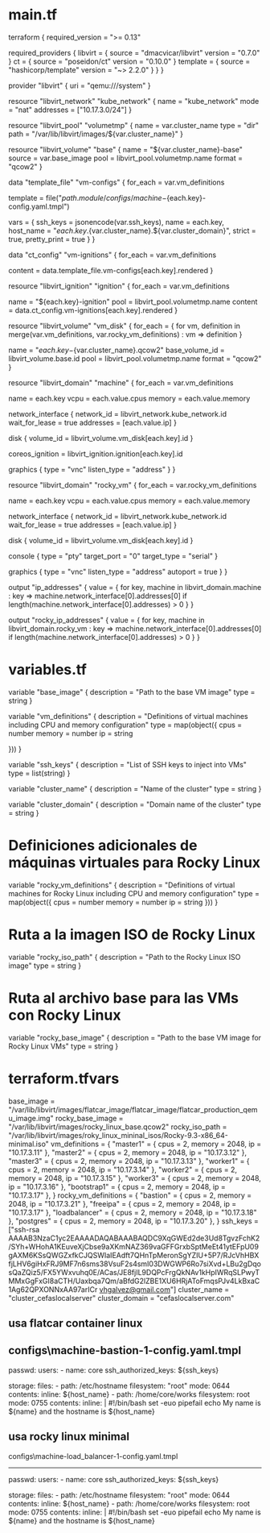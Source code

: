 # main.tf
terraform {
  required_version = ">= 0.13"

  required_providers {
    libvirt = {
      source  = "dmacvicar/libvirt"
      version = "0.7.0"
    }
    ct = {
      source  = "poseidon/ct"
      version = "0.10.0"
    }
    template = {
      source  = "hashicorp/template"
      version = "~> 2.2.0"
    }
  }
}

provider "libvirt" {
  uri = "qemu:///system"
}

resource "libvirt_network" "kube_network" {
  name      = "kube_network"
  mode      = "nat"
  addresses = ["10.17.3.0/24"]
}

resource "libvirt_pool" "volumetmp" {
  name = var.cluster_name
  type = "dir"
  path = "/var/lib/libvirt/images/${var.cluster_name}"
}

resource "libvirt_volume" "base" {
  name   = "${var.cluster_name}-base"
  source = var.base_image
  pool   = libvirt_pool.volumetmp.name
  format = "qcow2"
}

data "template_file" "vm-configs" {
  for_each = var.vm_definitions

  template = file("${path.module}/configs/machine-${each.key}-config.yaml.tmpl")

  vars = {
    ssh_keys     = jsonencode(var.ssh_keys),
    name         = each.key,
    host_name    = "${each.key}.${var.cluster_name}.${var.cluster_domain}",
    strict       = true,
    pretty_print = true
  }
}

data "ct_config" "vm-ignitions" {
  for_each = var.vm_definitions

  content = data.template_file.vm-configs[each.key].rendered
}

resource "libvirt_ignition" "ignition" {
  for_each = var.vm_definitions

  name    = "${each.key}-ignition"
  pool    = libvirt_pool.volumetmp.name
  content = data.ct_config.vm-ignitions[each.key].rendered
}

resource "libvirt_volume" "vm_disk" {
  for_each = { for vm, definition in merge(var.vm_definitions, var.rocky_vm_definitions) : vm => definition }

  name           = "${each.key}-${var.cluster_name}.qcow2"
  base_volume_id = libvirt_volume.base.id
  pool           = libvirt_pool.volumetmp.name
  format         = "qcow2"
}


resource "libvirt_domain" "machine" {
  for_each = var.vm_definitions

  name   = each.key
  vcpu   = each.value.cpus
  memory = each.value.memory

  network_interface {
    network_id     = libvirt_network.kube_network.id
    wait_for_lease = true
    addresses      = [each.value.ip]
  }

  disk {
    volume_id = libvirt_volume.vm_disk[each.key].id
  }

  coreos_ignition = libvirt_ignition.ignition[each.key].id

  graphics {
    type        = "vnc"
    listen_type = "address"
  }
}

resource "libvirt_domain" "rocky_vm" {
  for_each = var.rocky_vm_definitions

  name   = each.key
  vcpu   = each.value.cpus
  memory = each.value.memory

  network_interface {
    network_id     = libvirt_network.kube_network.id
    wait_for_lease = true
    addresses      = [each.value.ip]
  }

  disk {
    volume_id = libvirt_volume.vm_disk[each.key].id
  }

  console {
    type        = "pty"
    target_port = "0"
    target_type = "serial"
  }

  graphics {
    type        = "vnc"
    listen_type = "address"
    autoport    = true
  }
}


output "ip_addresses" {
  value = { for key, machine in libvirt_domain.machine : key => machine.network_interface[0].addresses[0] if length(machine.network_interface[0].addresses) > 0 }
}

output "rocky_ip_addresses" {
  value = { for key, machine in libvirt_domain.rocky_vm : key => machine.network_interface[0].addresses[0] if length(machine.network_interface[0].addresses) > 0 }
}

# variables.tf
variable "base_image" {
  description = "Path to the base VM image"
  type        = string
}

variable "vm_definitions" {
  description = "Definitions of virtual machines including CPU and memory configuration"
  type = map(object({
    cpus   = number
    memory = number
    ip     = string

  }))
}

variable "ssh_keys" {
  description = "List of SSH keys to inject into VMs"
  type        = list(string)
}

variable "cluster_name" {
  description = "Name of the cluster"
  type        = string
}

variable "cluster_domain" {
  description = "Domain name of the cluster"
  type        = string
}
# Definiciones adicionales de máquinas virtuales para Rocky Linux
variable "rocky_vm_definitions" {
  description = "Definitions of virtual machines for Rocky Linux including CPU and memory configuration"
  type = map(object({
    cpus   = number
    memory = number
    ip     = string
  }))
}

# Ruta a la imagen ISO de Rocky Linux
variable "rocky_iso_path" {
  description = "Path to the Rocky Linux ISO image"
  type        = string
}

# Ruta al archivo base para las VMs con Rocky Linux
variable "rocky_base_image" {
  description = "Path to the base VM image for Rocky Linux VMs"
  type        = string
}


# terraform.tfvars
base_image       = "/var/lib/libvirt/images/flatcar_image/flatcar_image/flatcar_production_qemu_image.img"
rocky_base_image = "/var/lib/libvirt/images/rocky_linux_base.qcow2"
rocky_iso_path   = "/var/lib/libvirt/images/roky_linux_mininal_isos/Rocky-9.3-x86_64-minimal.iso"
vm_definitions = {
  "master1"   = { cpus = 2, memory = 2048, ip = "10.17.3.11" },
  "master2"   = { cpus = 2, memory = 2048, ip = "10.17.3.12" },
  "master3"   = { cpus = 2, memory = 2048, ip = "10.17.3.13" },
  "worker1"   = { cpus = 2, memory = 2048, ip = "10.17.3.14" },
  "worker2"   = { cpus = 2, memory = 2048, ip = "10.17.3.15" },
  "worker3"   = { cpus = 2, memory = 2048, ip = "10.17.3.16" },
  "bootstrap1" = { cpus = 2, memory = 2048, ip = "10.17.3.17" },
}
rocky_vm_definitions = {
  "bastion"      = { cpus = 2, memory = 2048, ip = "10.17.3.21" },
  "freeipa"      = { cpus = 2, memory = 2048, ip = "10.17.3.17" },
  "loadbalancer" = { cpus = 2, memory = 2048, ip = "10.17.3.18" },
  "postgres"     = { cpus = 2, memory = 2048, ip = "10.17.3.20" },
}
ssh_keys       = ["ssh-rsa AAAAB3NzaC1yc2EAAAADAQABAAABAQDC9XqGWEd2de3Ud8TgvzFchK2/SYh+WHohA1KEuveXjCbse9aXKmNAZ369vaGFFGrxbSptMeEt41ytEFpU09gAXM6KSsQWGZxfkCJQSWIaIEAdft7QHnTpMeronSgYZIU+5P7/RJcVhHBXfjLHV6giHxFRJ9MF7n6sms38VsuF2s4smI03DWGWP6Ro7siXvd+LBu2gDqosQaZQiz5/FX5YWxvuhq0E/ACas/JE8fjIL9DQPcFrgQkNAv1kHpIWRqSLPwyTMMxGgFxGI8aCTH/Uaxbqa7Qm/aBfdG2lZBE1XU6HRjAToFmqsPJv4LkBxaC1Ag62QPXONNxAA97arICr vhgalvez@gmail.com"]
cluster_name   = "cluster_cefaslocalserver"
cluster_domain = "cefaslocalserver.com"




## usa flatcar container linux
configs\machine-bastion-1-config.yaml.tmpl
---
passwd:
  users:
    - name: core
      ssh_authorized_keys: ${ssh_keys}

storage:
  files:
    - path: /etc/hostname
      filesystem: "root"
      mode: 0644
      contents:
        inline: ${host_name}
    - path: /home/core/works
      filesystem: root
      mode: 0755
      contents:
        inline: |
          #!/bin/bash
          set -euo pipefail
          echo My name is ${name} and the hostname is ${host_name}



## usa rocky linux minimal

configs\machine-load_balancer-1-config.yaml.tmpl

---
passwd:
  users:
    - name: core
      ssh_authorized_keys: ${ssh_keys}

storage:
  files:
    - path: /etc/hostname
      filesystem: "root"
      mode: 0644
      contents:
        inline: ${host_name}
    - path: /home/core/works
      filesystem: root
      mode: 0755
      contents:
        inline: |
          #!/bin/bash
          set -euo pipefail
          echo My name is ${name} and the hostname is ${host_name}

